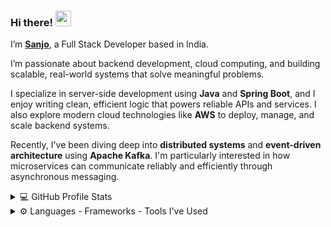 ### Hi there! <img src="https://emojis.slackmojis.com/emojis/images/1536351075/4594/blob-wave.gif" width="25"/>

I’m [**Sanjo**](https://my-portfolio-unst.vercel.app/), a Full Stack Developer based in India.

I’m passionate about backend development, cloud computing, and building scalable, real-world systems that solve meaningful problems.

I specialize in server-side development using **Java** and **Spring Boot**, and I enjoy writing clean, efficient logic that powers reliable APIs and services. I also explore modern cloud technologies like **AWS** to deploy, manage, and scale backend systems.

Recently, I've been diving deep into **distributed systems** and **event-driven architecture** using **Apache Kafka**. I'm particularly interested in how microservices can communicate reliably and efficiently through asynchronous messaging.



<details>
  <summary>💻 GitHub Profile Stats</summary>
    <div>
        <h2 align="center">📊 Github Stats</h2>
        <br />
        <p align="center">
            <img src="https://github-readme-stats.vercel.app/api?username=skywalker690&show_icons=true&theme=codeSTACKr&hide_border=true&cache=0" alt="GitHub Stats"/>
        </p>
        <p align="center">
            <div align="center"> <img src="https://github-profile-trophy.vercel.app/?username=skywalker690&theme=onedark&no-frame=true&no-bg=true&margin-w=15&row=2&column=4"> </div>
        </p>
    </div>
</details>

<details>
    <summary>⚙️ Languages - Frameworks - Tools I've Used</summary>
   <div align="center">
      <h2 align="center"><strong>⚒️ Languages - Frameworks - Tools I've Used ⚒️</strong></h2>
      <img src="https://skillicons.dev/icons?i=java,spring,react,tailwind,postgres,kafka,graphql,aws,idea,postman,git" />
</div>
</details>


